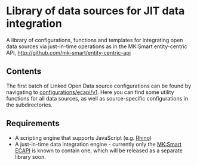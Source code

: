 # Library of data sources for JIT data integration
A library of configurations, functions and templates for integrating open data sources via just-in-time operations as in the MK:Smart entity-centric API, http://github.com/mk-smart/entity-centric-api

## Contents
The first batch of Linked Open Data source configurations can be found by navigating to [configurations/ecapi/v1](configurations/ecapi/v1). Here you can find some utility functions for all data sources, as well as source-specific configurations in the subdirectories.

## Requirements
- A scripting engine that supports JavaScript (e.g. [Rhino](https://developer.mozilla.org/en-US/docs/Mozilla/Projects/Rhino))
- A just-in-time data integration engine - currently only the [MK:Smart ECAPI](http://github.com/mk-smart/entity-centric-api) is known to contain one, which will be released as a separate library soon.
